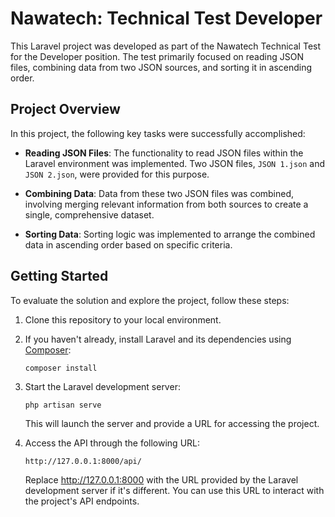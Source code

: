 # Nawatech: Technical Test Developer

This Laravel project was developed as part of the Nawatech Technical Test for the Developer position. The test primarily focused on reading JSON files, combining data from two JSON sources, and sorting it in ascending order.

## Project Overview

In this project, the following key tasks were successfully accomplished:

- **Reading JSON Files**: The functionality to read JSON files within the Laravel environment was implemented. Two JSON files, `JSON 1.json` and `JSON 2.json`, were provided for this purpose.

- **Combining Data**: Data from these two JSON files was combined, involving merging relevant information from both sources to create a single, comprehensive dataset.

- **Sorting Data**: Sorting logic was implemented to arrange the combined data in ascending order based on specific criteria.

## Getting Started

To evaluate the solution and explore the project, follow these steps:

1. Clone this repository to your local environment.

2. If you haven't already, install Laravel and its dependencies using [Composer](https://getcomposer.org/):

    ```shell
    composer install
    ```

3. Start the Laravel development server:

    ```shell
    php artisan serve
    ```

    This will launch the server and provide a URL for accessing the project.

4. Access the API through the following URL:

    ```shell
    http://127.0.0.1:8000/api/
    ```

    Replace http://127.0.0.1:8000 with the URL provided by the Laravel development server if it's different. You can use this URL to interact with the project's API endpoints.

